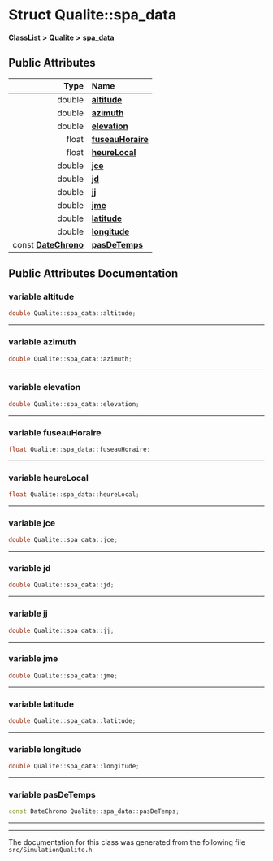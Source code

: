 

# Struct Qualite::spa\_data



[**ClassList**](annotated.md) **>** [**Qualite**](namespaceQualite.md) **>** [**spa\_data**](structQualite_1_1spa__data.md)


























## Public Attributes

| Type | Name |
| ---: | :--- |
|  double | [**altitude**](#variable-altitude)  <br> |
|  double | [**azimuth**](#variable-azimuth)  <br> |
|  double | [**elevation**](#variable-elevation)  <br> |
|  float | [**fuseauHoraire**](#variable-fuseauhoraire)  <br> |
|  float | [**heureLocal**](#variable-heurelocal)  <br> |
|  double | [**jce**](#variable-jce)  <br> |
|  double | [**jd**](#variable-jd)  <br> |
|  double | [**jj**](#variable-jj)  <br> |
|  double | [**jme**](#variable-jme)  <br> |
|  double | [**latitude**](#variable-latitude)  <br> |
|  double | [**longitude**](#variable-longitude)  <br> |
|  const [**DateChrono**](classDateChrono.md) | [**pasDeTemps**](#variable-pasdetemps)  <br> |












































## Public Attributes Documentation




### variable altitude 

```C++
double Qualite::spa_data::altitude;
```




<hr>



### variable azimuth 

```C++
double Qualite::spa_data::azimuth;
```




<hr>



### variable elevation 

```C++
double Qualite::spa_data::elevation;
```




<hr>



### variable fuseauHoraire 

```C++
float Qualite::spa_data::fuseauHoraire;
```




<hr>



### variable heureLocal 

```C++
float Qualite::spa_data::heureLocal;
```




<hr>



### variable jce 

```C++
double Qualite::spa_data::jce;
```




<hr>



### variable jd 

```C++
double Qualite::spa_data::jd;
```




<hr>



### variable jj 

```C++
double Qualite::spa_data::jj;
```




<hr>



### variable jme 

```C++
double Qualite::spa_data::jme;
```




<hr>



### variable latitude 

```C++
double Qualite::spa_data::latitude;
```




<hr>



### variable longitude 

```C++
double Qualite::spa_data::longitude;
```




<hr>



### variable pasDeTemps 

```C++
const DateChrono Qualite::spa_data::pasDeTemps;
```




<hr>

------------------------------
The documentation for this class was generated from the following file `src/SimulationQualite.h`

